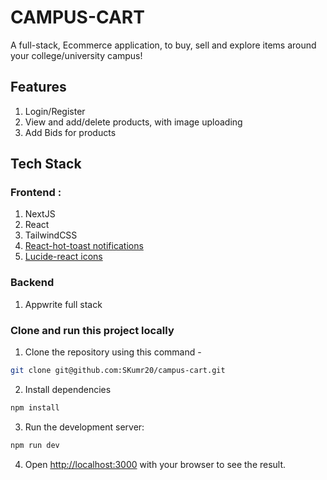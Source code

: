 # CAMPUS-CART

A full-stack, Ecommerce application, to buy, sell and explore items around your college/university campus!

## Features

1. Login/Register
2. View and add/delete products, with image uploading
3. Add Bids for products

## Tech Stack

### Frontend : 
1. NextJS
2. React
3. TailwindCSS
4. [React-hot-toast notifications](https://react-hot-toast.com/)
5. [Lucide-react icons](https://lucide.dev/icons/)

### Backend
1. Appwrite full stack



### Clone and run this project locally

 1. Clone the repository using this command -

```bash
git clone git@github.com:SKumr20/campus-cart.git

```

2. Install dependencies



```bash
npm install
```

3. Run the development server:

```bash
npm run dev
```

4. Open [http://localhost:3000](http://localhost:3000) with your browser to see the result.
